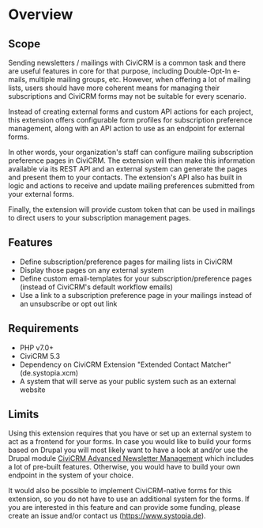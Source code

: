 # Overview

## Scope

Sending newsletters / mailings with CiviCRM is a common task and there are
useful features in core for that purpose, including Double-Opt-In e-mails,
multiple mailing groups, etc. However, when offering a lot of mailing lists,
users should have more coherent means for managing their subscriptions and
CiviCRM forms may not be suitable for every scenario.

Instead of creating external forms and custom API actions for each project,
this extension offers configurable form profiles for subscription preference
management, along with an API action to use as an endpoint for external forms.

In other words, your organization's staff can configure mailing subscription
preference pages in CiviCRM. The extension will then make this information
available via its REST API and an external system can generate the pages and
present them to your contacts. The extension's API also has built in logic and
actions to receive and update mailing preferences submitted from your external
forms. 

Finally, the extension will provide custom token that can be used in mailings to
direct users to your subscription management pages.

## Features
- Define subscription/preference pages for mailing lists in CiviCRM
- Display those pages on any external system
- Define custom email-templates for your subscription/preference pages (instead
  of CiviCRM's default workflow emails)
- Use a link to a subscription preference page in your mailings instead of an
  unsubscribe or opt out link

## Requirements

- PHP v7.0+
- CiviCRM 5.3
- Dependency on CiviCRM Extension "Extended Contact Matcher" (de.systopia.xcm)
- A system that will serve as your public system such as an external website

## Limits

Using this extension requires that you have or set up an external system to act
as a frontend for your forms. In case you would like to build your forms based
on Drupal you will most likely want to have a look at and/or use the Drupal
module
[CiviCRM Advanced Newsletter Management](https://github.com/systopia/civicrm_newsletter)
which includes a lot of pre-built features. Otherwise, you would have to build
your own endpoint in the system of your choice.

It would also be possible to implement CiviCRM-native forms for this extension,
so you do not have to use an additional system for the forms. If you are
interested in this feature and can provide some funding, please create an issue
and/or contact us (https://www.systopia.de).
